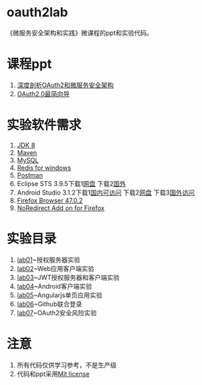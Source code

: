 oauth2lab
======

《微服务安全架构和实践》微课程的ppt和实验代码。

# 课程ppt
1. [深度剖析OAuth2和微服务安全架构](ppt/深度剖析OAuth2和微服务安全架构.pdf)
2. [OAuth2.0最简向导](ppt/OAuth2.0最简向导.pdf)

# 实验软件需求
1. [JDK 8](http://www.oracle.com/technetwork/java/javase/downloads/jdk8-downloads-2133151.html)
2. [Maven](https://maven.apache.org/download.cgi)
3. [MySQL](https://dev.mysql.com/downloads/)
4. [Redis for windows](https://github.com/MicrosoftArchive/redis/releases)
5. [Postman](https://www.getpostman.com/)
6. Eclipse STS 3.9.5下载1[网盘](https://pan.baidu.com/s/1xqy4G_r9N24WODBBuGlIog) 下载2[国外](https://spring.io/tools)
7. Android Studio 3.1.2下载1[国内可访问](https://dl.google.com/dl/android/studio/install/3.1.2.0/android-studio-ide-173.4720617-windows.exe) 下载2[网盘](https://pan.baidu.com/s/1xO0jppKszfJAA3GFJ8bxcw) 下载3[国外访问](https://developer.android.com/studio/index.html)
8. [Firefox Browser 47.0.2](http://ftp.mozilla.org/pub/firefox/releases/47.0.2/win64/zh-CN/)
9. [NoRedirect Add on for Firefox](https://addons.mozilla.org/en-US/firefox/addon/noredirect/)

# 实验目录
1. [lab01](lab01)~授权服务器实验
2. [lab02](lab02)~Web应用客户端实验
3. [lab03](lab03)~JWT授权服务器和客户端实验
4. [lab04](lab04)~Android客户端实验
5. [lab05](lab05)~Angularjs单页应用实验
6. [lab06](lab06)~Github联合登录
7. [lab07](lab07)~OAuth2安全风险实验

# 注意
1. 所有代码仅供学习参考，不是生产级
2. 代码和ppt采用[Mit license](LICENSE)
